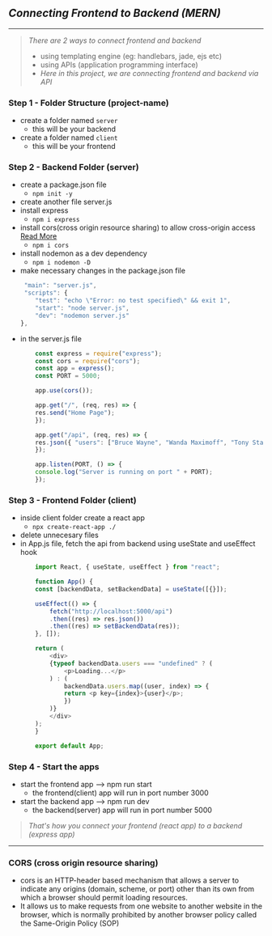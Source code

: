 ## *Connecting Frontend to Backend (MERN)*
---

> *There are 2 ways to connect frontend and backend*
> - using templating engine (eg: handlebars, jade, ejs etc)
> - using APIs (application programming interface)
> - *Here in this project, we are connecting frontend and backend via API*

### **Step 1** - Folder Structure (project-name)
- create a folder named `server` 
    - this will be your backend 
- create a folder named `client`
    - this will be your frontend

### **Step 2** - Backend Folder (server)
- create a package.json file
    - `npm init -y`
- create another file server.js
- install express
    - `npm i express`
- install cors(cross origin resource sharing) to allow cross-origin access [Read More](#cors-cross-origin-resource-sharing) 
    - `npm i cors`
- install nodemon as a dev dependency
    - `npm i nodemon -D`
- make necessary changes in the package.json file
    ````javascript
     "main": "server.js",
     "scripts": {
        "test": "echo \"Error: no test specified\" && exit 1",
        "start": "node server.js",
        "dev": "nodemon server.js"
    }, 
    ````
- in the server.js file
    ````javascript
        const express = require("express");
        const cors = require("cors");
        const app = express();
        const PORT = 5000;

        app.use(cors());

        app.get("/", (req, res) => {
        res.send("Home Page");
        });

        app.get("/api", (req, res) => {
        res.json({ "users": ["Bruce Wayne", "Wanda Maximoff", "Tony Stark"] });
        });

        app.listen(PORT, () => {
        console.log("Server is running on port " + PORT);
        });
    ````

### **Step 3** - Frontend Folder (client)
- inside client folder create a react app
    - `npx create-react-app ./`
- delete unnecesary files
- in App.js file, fetch the api from backend using useState and useEffect hook
    ````javascript
        import React, { useState, useEffect } from "react";

        function App() {
        const [backendData, setBackendData] = useState([{}]);

        useEffect(() => {
            fetch("http://localhost:5000/api")
            .then((res) => res.json())
            .then((res) => setBackendData(res));
        }, []);

        return (
            <div>
            {typeof backendData.users === "undefined" ? (
                <p>Loading...</p>
            ) : (
                backendData.users.map((user, index) => {
                return <p key={index}>{user}</p>;
                })
            )}
            </div>
        );
        }

        export default App;
    ````

### **Step 4** - Start the apps
- start the frontend app --> npm run start
    - the frontend(client) app will run in port number 3000
- start the backend app --> npm run dev
    - the backend(server) app will run in port number 5000

> *That's how you connect your frontend (react app) to a backend (express app)*

___

### CORS (cross origin resource sharing)
- cors is an HTTP-header based mechanism that allows a server to indicate any origins (domain, scheme, or port) other than its own from which a browser should permit loading resources.
- It allows us to make requests from one website to another website in the browser, which is normally prohibited by another browser policy called the Same-Origin Policy (SOP)